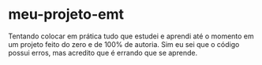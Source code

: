 # meu-projeto-emt
Tentando colocar em prática tudo que estudei e aprendi até o momento em um projeto feito do zero e de 100% de autoria. Sim eu sei que o código possui erros, mas acredito que é errando que se aprende.
